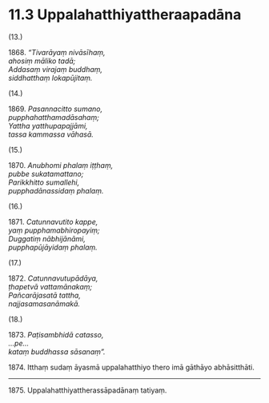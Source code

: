 

# 11.3 Uppalahatthiyattheraapadāna



(13.)

1868\. _“Tivarāyaṃ nivāsīhaṃ,_  
_ahosiṃ māliko tadā;_  
_Addasaṃ virajaṃ buddhaṃ,_  
_siddhatthaṃ lokapūjitaṃ._  


(14.)

1869\. _Pasannacitto sumano,_  
_pupphahatthamadāsahaṃ;_  
_Yattha yatthupapajjāmi,_  
_tassa kammassa vāhasā._  


(15.)

1870\. _Anubhomi phalaṃ iṭṭhaṃ,_  
_pubbe sukatamattano;_  
_Parikkhitto sumallehi,_  
_pupphadānassidaṃ phalaṃ._  


(16.)

1871\. _Catunnavutito kappe,_  
_yaṃ pupphamabhiropayiṃ;_  
_Duggatiṃ nābhijānāmi,_  
_pupphapūjāyidaṃ phalaṃ._  


(17.)

1872\. _Catunnavutupādāya,_  
_ṭhapetvā vattamānakaṃ;_  
_Pañcarājasatā tattha,_  
_najjasamasanāmakā._  


(18.)

1873\. _Paṭisambhidā catasso,_  
_…pe…_  
_kataṃ buddhassa sāsanaṃ”._  


1874\. Itthaṃ sudaṃ āyasmā uppalahatthiyo thero imā gāthāyo abhāsitthāti.

---

1875\. Uppalahatthiyattherassāpadānaṃ tatiyaṃ.





